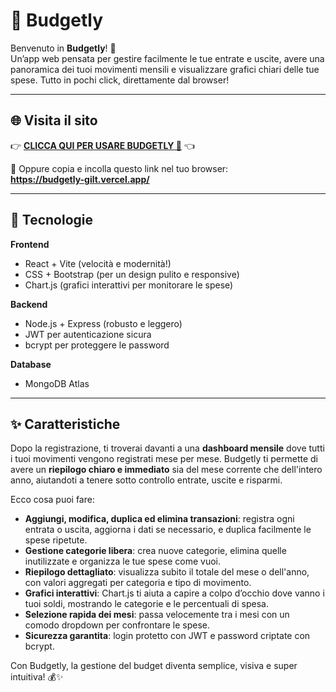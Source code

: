 # 💸 Budgetly

Benvenuto in **Budgetly**! 🎉  
Un’app web pensata per gestire facilmente le tue entrate e uscite, avere una panoramica dei tuoi movimenti mensili e visualizzare grafici chiari delle tue spese. Tutto in pochi click, direttamente dal browser!

---

## 🌐 **Visita il sito**

👉 **[CLICCA QUI PER USARE BUDGETLY 💸](https://budgetly-gilt.vercel.app/)** 👈  

🔗 Oppure copia e incolla questo link nel tuo browser:  
**https://budgetly-gilt.vercel.app/**

---

## 🚀 Tecnologie

**Frontend**  
- React + Vite (velocità e modernità!)  
- CSS + Bootstrap (per un design pulito e responsive)  
- Chart.js (grafici interattivi per monitorare le spese)

**Backend**  
- Node.js + Express (robusto e leggero)  
- JWT per autenticazione sicura  
- bcrypt per proteggere le password

**Database**  
- MongoDB Atlas

---

## ✨ Caratteristiche

Dopo la registrazione, ti troverai davanti a una **dashboard mensile** dove tutti i tuoi movimenti vengono registrati mese per mese. Budgetly ti permette di avere un **riepilogo chiaro e immediato** sia del mese corrente che dell'intero anno, aiutandoti a tenere sotto controllo entrate, uscite e risparmi.  

Ecco cosa puoi fare:

- **Aggiungi, modifica, duplica ed elimina transazioni**: registra ogni entrata o uscita, aggiorna i dati se necessario, e duplica facilmente le spese ripetute.  
- **Gestione categorie libera**: crea nuove categorie, elimina quelle inutilizzate e organizza le tue spese come vuoi.  
- **Riepilogo dettagliato**: visualizza subito il totale del mese o dell'anno, con valori aggregati per categoria e tipo di movimento.  
- **Grafici interattivi**: Chart.js ti aiuta a capire a colpo d’occhio dove vanno i tuoi soldi, mostrando le categorie e le percentuali di spesa.  
- **Selezione rapida dei mesi**: passa velocemente tra i mesi con un comodo dropdown per confrontare le spese.  
- **Sicurezza garantita**: login protetto con JWT e password criptate con bcrypt.  

Con Budgetly, la gestione del budget diventa semplice, visiva e super intuitiva! 💰✨


